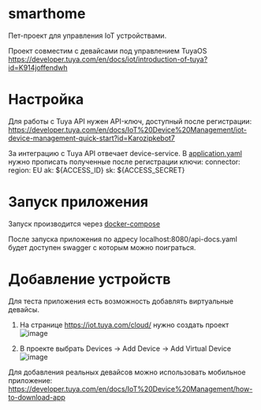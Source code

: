 # smarthome
Пет-проект для управления IoT устройствами. 

Проект совместим с девайсами под управлением TuyaOS https://developer.tuya.com/en/docs/iot/introduction-of-tuya?id=K914joffendwh

# Настройка
Для работы с Tuya API нужен API-ключ, доступный после регистрации:
https://developer.tuya.com/en/docs/IoT%20Device%20Management/iot-device-management-quick-start?id=Karozipkebot7

За интеграцию с Tuya API отвечает device-service. В [application.yaml](https://github.com/t0p1iv0/smarthome/blob/main/device-service/src/main/resources/application.yaml) нужно прописать полученные после регистрации ключи:
connector:
  region: EU
  ak: ${ACCESS_ID}
  sk: ${ACCESS_SECRET}

# Запуск приложения
Запуск производится через [docker-compose](https://github.com/t0p1iv0/smarthome/blob/main/docker/docker-compose.yaml)

После запуска приложения по адресу localhost:8080/api-docs.yaml будет доступен swagger с которым можно поиграться. 

 # Добавление устройств
 Для теста приложения есть возможность добавлять виртуальные девайсы. 
 1. На странице https://iot.tuya.com/cloud/ нужно создать проект ![image](https://github.com/t0p1iv0/smarthome/assets/145772216/f97f643c-e6c3-41da-9d95-06d156dce972)

 2. В проекте выбрать Devices -> Add Device -> Add Virtual Device![image](https://github.com/t0p1iv0/smarthome/assets/145772216/47c428bb-3e71-45f8-8ad6-f6c04d4bfd5a)

Для добавления реальных девайсов можно использовать мобильное приложение:
https://developer.tuya.com/en/docs/IoT%20Device%20Management/how-to-download-app
